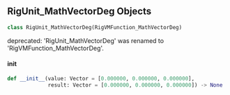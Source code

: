 ## RigUnit_MathVectorDeg Objects

```python
class RigUnit_MathVectorDeg(RigVMFunction_MathVectorDeg)
```

deprecated: 'RigUnit_MathVectorDeg' was renamed to 'RigVMFunction_MathVectorDeg'.

<a id="unreal.RigUnit_MathVectorDeg.__init__"></a>

#### __init__

```python
def __init__(value: Vector = [0.000000, 0.000000, 0.000000],
             result: Vector = [0.000000, 0.000000, 0.000000]) -> None
```

<a id="unreal.RigVMFunction_MathVectorRad"></a>